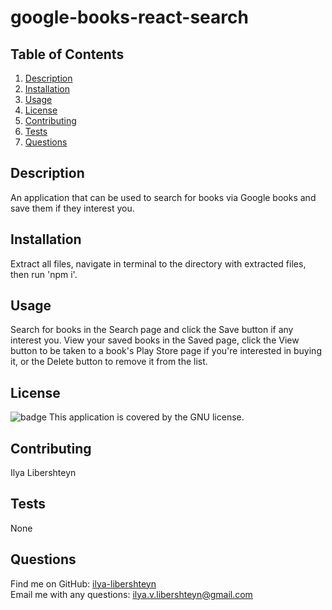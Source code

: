 # google-books-react-search
 
## Table of Contents  
1. [Description](#description)
2. [Installation](#installation)
3. [Usage](#usage)
4. [License](#license)
5. [Contributing](#contributing)
6. [Tests](#tests)
7. [Questions](#questions)
## Description  
An application that can be used to search for books via Google books and save them if they interest you.  
## Installation  
Extract all files, navigate in terminal to the directory with extracted files, then run 'npm i'.  
## Usage  
Search for books in the Search page and click the Save button if any interest you. View your saved books in the Saved page, click the View button to be taken to a book's Play Store page if you're interested in buying it, or the Delete button to remove it from the list.
## License  
![badge](https://img.shields.io/badge/license-GNU-yellowgreen) This application is covered by the GNU license.  
## Contributing  
Ilya Libershteyn  
## Tests  
None 
## Questions  
  
Find me on GitHub: [ilya-libershteyn](https://github.com/ilya-libershteyn)  
Email me with any questions: ilya.v.libershteyn@gmail.com  
